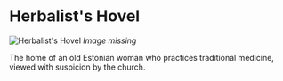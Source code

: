# Herbalist's Hovel

![Herbalist's Hovel](../../assets/buildings/herbalists_hovel.png)
*Image missing*

The home of an old Estonian woman who practices traditional medicine, viewed with suspicion by the church.
